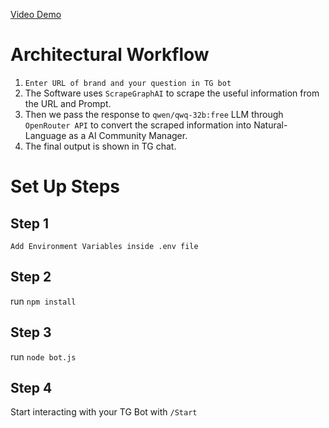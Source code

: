 [Video Demo](https://youtu.be/hs1csQPjOPo)

# Architectural Workflow
1) `Enter URL of brand and your question in TG bot`
2) The Software uses `ScrapeGraphAI` to scrape the useful information from the URL and Prompt.
3) Then we pass the response to `qwen/qwq-32b:free` LLM through `OpenRouter API` to convert the scraped information into Natural-Language as a AI Community Manager.
4) The final output is shown in TG chat.

# Set Up Steps
## Step 1
`Add Environment Variables inside .env file`
## Step 2
run `npm install`
## Step 3
run `node bot.js`
## Step 4
Start interacting with your TG Bot with `/Start`
